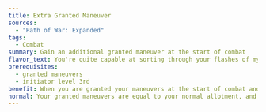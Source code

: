 ```yaml
---
title: Extra Granted Maneuver
sources:
  - "Path of War: Expanded"
tags:
  - Combat
summary: Gain an additional granted maneuver at the start of combat
flavor_text: You're quite capable at sorting through your flashes of mystic inspiration for maneuvers you need.
prerequisites:
  - granted maneuvers
  - initiator level 3rd
benefit: When you are granted your maneuvers at the start of combat and after you expend all your remaining maneuvers, you can choose one additional maneuver to be granted from your withheld maneuvers.
normal: Your granted maneuvers are equal to your normal allotment, and any granted maneuvers beyond the initial two are chosen at random.
---
```

